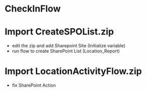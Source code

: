 # CheckInFlow

# Import CreateSPOList.zip
- edit the zip and add Sharepoint Site (Initialize variable)
- run flow to create SharePoint List (Location_Report)

# Import LocationActivityFlow.zip
- fix SharePoint Action
